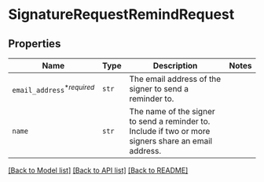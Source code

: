 # SignatureRequestRemindRequest



## Properties

| Name | Type | Description | Notes |
| ---- | ---- | ----------- | ----- |
| `email_address`<sup>*_required_</sup> | ```str``` |  The email address of the signer to send a reminder to.  |  |
| `name` | ```str``` |  The name of the signer to send a reminder to. Include if two or more signers share an email address.  |  |


[[Back to Model list]](../README.md#documentation-for-models) [[Back to API list]](../README.md#documentation-for-api-endpoints) [[Back to README]](../README.md)


